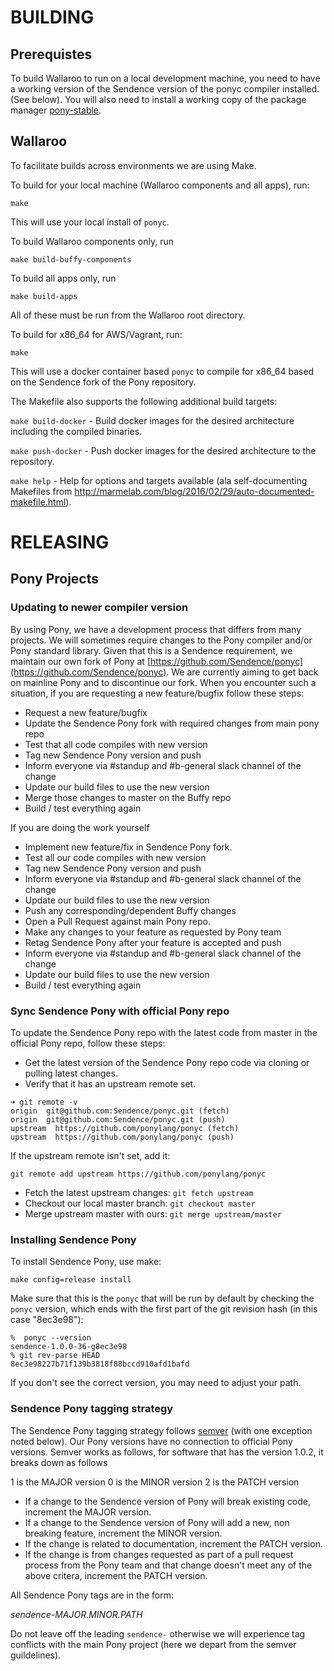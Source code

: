 # BUILDING

## Prerequistes

To build Wallaroo to run on a local development machine, you need to have a working version of the Sendence version of the ponyc compiler installed. (See below). You will also need to install a working copy of the package manager [pony-stable](https://github.com/ponylang/pony-stable).

## Wallaroo

To facilitate builds across environments we are using Make.

To build for your local machine (Wallaroo components and all apps), run:

`make`

This will use your local install of `ponyc`.

To build Wallaroo components only, run   

`make build-buffy-components`  

To build all apps only, run  

`make build-apps`  

All of these must be run from the Wallaroo root directory.  

To build for x86_64 for AWS/Vagrant, run:

`make`

This will use a docker container based `ponyc` to compile for x86_64 based on the Sendence fork of the Pony repository.

The Makefile also supports the following additional build targets:

`make build-docker` - Build docker images for the desired architecture including the compiled binaries.

`make push-docker` - Push docker images for the desired architecture to the repository.

`make help` - Help for options and targets available (ala self-documenting  Makefiles from http://marmelab.com/blog/2016/02/29/auto-documented-makefile.html).

# RELEASING
 
## Pony Projects

### Updating to newer compiler version

By using Pony, we have a development process that differs from many projects. We will sometimes require changes to the Pony compiler and/or Pony standard library. Given that this is a Sendence requirement, we maintain our own fork of Pony at [https://github.com/Sendence/ponyc](https://github.com/Sendence/ponyc). We are currently aiming to get back on mainline Pony and to discontinue our fork. When you encounter such a situation, if you are requesting a new feature/bugfix follow these steps:

- Request a new feature/bugfix
- Update the Sendence Pony fork with required changes from main pony repo
- Test that all code compiles with new version
- Tag new Sendence Pony version and push
- Inform everyone via #standup and #b-general slack channel of the change
- Update our build files to use the new version
- Merge those changes to master on the Buffy repo
- Build / test everything again

If you are doing the work yourself

- Implement new feature/fix in Sendence Pony fork.
- Test all our code compiles with new version
- Tag new Sendence Pony version and push
- Inform everyone via #standup and #b-general slack channel of the change
- Update our build files to use the new version
- Push any corresponding/dependent Buffy changes
- Open a Pull Request against main Pony repo.
- Make any changes to your feature as requested by Pony team
- Retag Sendence Pony after your feature is accepted and push
- Inform everyone via #standup and #b-general slack channel of the change
- Update our build files to use the new version
- Build / test everything again

### Sync Sendence Pony with official Pony repo

To update the Sendence Pony repo with the latest code from master in the official Pony repo, follow these steps:

- Get the latest version of the Sendence Pony repo code via cloning or pulling
latest changes.
- Verify that it has an upstream remote set.

```
➜ git remote -v
origin  git@github.com:Sendence/ponyc.git (fetch)
origin  git@github.com:Sendence/ponyc.git (push)
upstream  https://github.com/ponylang/ponyc (fetch)
upstream  https://github.com/ponylang/ponyc (push)
```

If the upstream remote isn't set, add it:

`git remote add upstream https://github.com/ponylang/ponyc`

- Fetch the latest upstream changes: `git fetch upstream`
- Checkout our local master branch: `git checkout master`
- Merge upstream master with ours: `git merge upstream/master`

### Installing Sendence Pony

To install Sendence Pony, use make:

```
make config=release install
```

Make sure that this is the `ponyc` that will be run by default by checking the `ponyc` version, which ends with the first part of the git revision hash (in this case "8ec3e98"):

```
%  ponyc --version
sendence-1.0.0-36-g8ec3e98
% git rev-parse HEAD
8ec3e98227b71f139b3818f88bccd910afd1bafd
```

If you don't see the correct version, you may need to adjust your path.

### Sendence Pony tagging strategy

The Sendence Pony tagging strategy follows [semver](http://semver.org) (with one exception noted below). Our Pony versions have no connection to official Pony versions. Semver works as follows, for software that has the version 1.0.2, it breaks down as follows

1 is the MAJOR version
0 is the MINOR version
2 is the PATCH version

* If a change to the Sendence version of Pony will break existing code, increment the MAJOR version.
* If a change to the Sendence version of Pony will add a new, non breaking feature, increment the MINOR version.
* If the change is related to documentation, increment the PATCH version.
* If the change is from changes requested as part of a pull request process from the Pony team and that change doesn't meet any of the above critera, increment the PATCH version.

All Sendence Pony tags are in the form:

*sendence-MAJOR.MINOR.PATH* 

Do not leave off the leading `sendence-` otherwise we will experience tag
conflicts with the main Pony project (here we depart from the semver guildelines).
